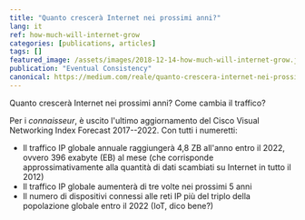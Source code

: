 ```yaml
---
title: "Quanto crescerà Internet nei prossimi anni?"
lang: it
ref: how-much-will-internet-grow
categories: [publications, articles]
tags: []
featured_image: /assets/images/2018-12-14-how-much-will-internet-grow.jpg
publication: "Eventual Consistency"
canonical: https://medium.com/reale/quanto-crescera-internet-nei-prossimi-anni-e471741ff9b6
---
```


Quanto crescerà Internet nei prossimi anni? Come cambia il traffico?

Per i *connaisseur*, è uscito l'ultimo aggiornamento del Cisco Visual Networking Index Forecast 2017--2022. Con tutti i numeretti:

-   Il traffico IP globale annuale raggiungerà 4,8 ZB all'anno entro il 2022, ovvero 396 exabyte (EB) al mese (che corrisponde approssimativamente alla quantità di dati scambiati su Internet in tutto il 2012)
-   Il traffico IP globale aumenterà di tre volte nei prossimi 5 anni
-   Il numero di dispositivi connessi alle reti IP più del triplo della popolazione globale entro il 2022 (IoT, dico bene?)
